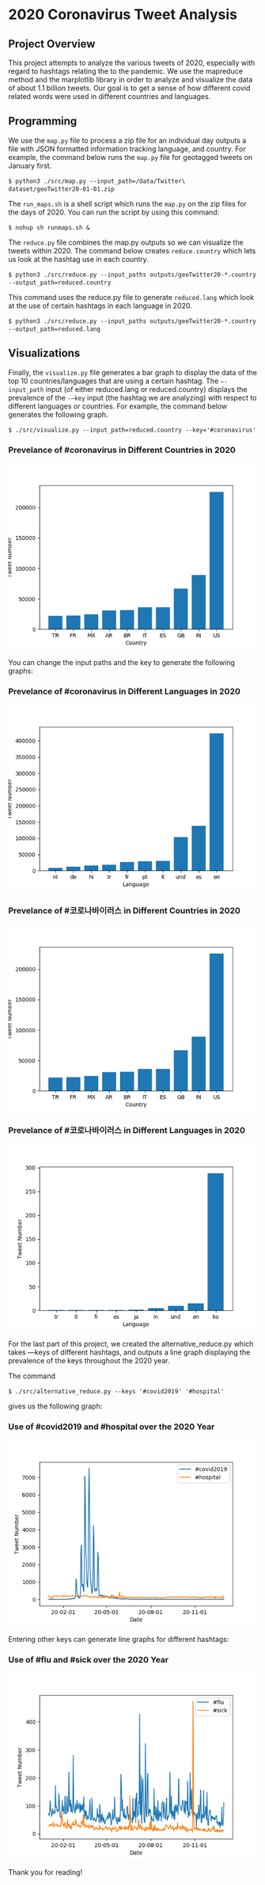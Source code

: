 # 2020 Coronavirus Tweet Analysis 

## Project Overview

This project attempts to analyze the various tweets of 2020, especially with regard to hashtags relating the to the pandemic. We use the mapreduce method and the marplotlib library in order to analyze and visualize the data of about 1.1 billion tweets. Our goal is to get a sense of how different covid related words were used in different countries and languages. 

## Programming

We use the `map.py` file to process a zip file for an individual day outputs a file with JSON formatted information tracking language, and country. For example, the command below runs the `map.py` file for geotagged tweets on January first.
```
$ python3 ./src/map.py --input_path=/data/Twitter\ dataset/geoTwitter20-01-01.zip
```
The `run_maps.sh` is a shell script which runs the `map.py` on the zip files for the days of 2020. You can run the script by using this command:
```
$ nohup sh runmaps.sh & 
```
The `reduce.py` file combines the map.py outputs so we can visualize the tweets within 2020. The command below creates `reduce.country` which lets us look at the hashtag use in each country.
```
$ python3 ./src/reduce.py --input_paths outputs/geoTwitter20-*.country --output_path=reduced.country
```
This command uses the reduce.py file to generate `reduced.lang` which look at the use of certain hashtags in each language in 2020. 
```
$ python3 ./src/reduce.py --input_paths outputs/geoTwitter20-*.country --output_path=reduced.lang
```
## Visualizations

Finally, the `visualize.py` file generates a bar graph to display the data of the top 10 countries/languages that are using a certain hashtag. The `—-input_path` input (of either reduced.lang or reduced.country) displays the prevalence of the `-—key` input (the hashtag we are analyzing) with respect to different languages or countries. For example, the command below generates the following graph.
```
$ ./src/visualize.py --input_path=reduced.country --key='#coronavirus'
```
### Prevelance of #coronavirus in Different Countries in 2020
![](country_english.png)

You can change the input paths and the key to generate the following graphs:

### Prevelance of #coronavirus in Different Languages in 2020
![](language_english.png)

### Prevelance of #코로나바이러스 in Different Countries in 2020
![](country_english.png)

### Prevelance of #코로나바이러스 in Different Languages in 2020
![](language_korean.png)


For the last part of this project, we created the alternative_reduce.py which takes —keys of different hashtags, and outputs a line graph displaying the prevalence of the keys throughout the 2020 year.

The command 
```
$ ./src/alternative_reduce.py --keys '#covid2019' '#hospital'
```
gives us the following graph:

### Use of #covid2019 and #hospital over the 2020 Year
![](covid2019_hospital.png)

Entering other keys can generate line graphs for different hashtags:

### Use of #flu and #sick over the 2020 Year
![](flu_sick.png)

Thank you for reading!
